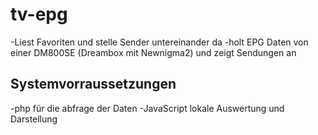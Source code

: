 # tv-epg
-Liest Favoriten und stelle Sender untereinander da
-holt EPG Daten von einer DM800SE (Dreambox mit Newnigma2) und zeigt Sendungen an

## Systemvorraussetzungen
-php für die abfrage der Daten
-JavaScript lokale Auswertung und Darstellung
